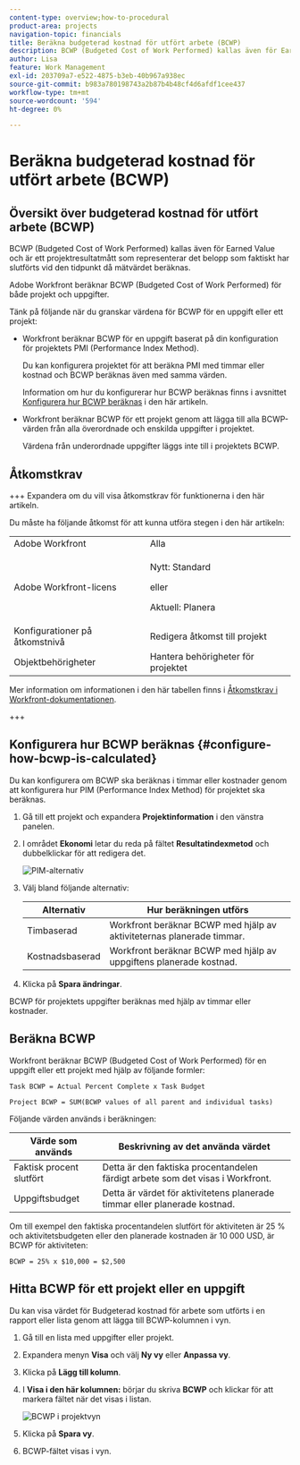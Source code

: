 ```yaml
---
content-type: overview;how-to-procedural
product-area: projects
navigation-topic: financials
title: Beräkna budgeterad kostnad för utfört arbete (BCWP)
description: BCWP (Budgeted Cost of Work Performed) kallas även för Earned Value och är ett projektresultatmått som representerar det belopp som faktiskt har slutförts vid den tidpunkt då mätvärdet beräknas.
author: Lisa
feature: Work Management
exl-id: 203709a7-e522-4875-b3eb-40b967a938ec
source-git-commit: b983a780198743a2b87b4b48cf4d6afdf1cee437
workflow-type: tm+mt
source-wordcount: '594'
ht-degree: 0%

---
```


# Beräkna budgeterad kostnad för utfört arbete (BCWP)

## Översikt över budgeterad kostnad för utfört arbete (BCWP)

BCWP (Budgeted Cost of Work Performed) kallas även för Earned Value och är ett projektresultatmått som representerar det belopp som faktiskt har slutförts vid den tidpunkt då mätvärdet beräknas.

Adobe Workfront beräknar BCWP (Budgeted Cost of Work Performed) för både projekt och uppgifter.

Tänk på följande när du granskar värdena för BCWP för en uppgift eller ett projekt:

* Workfront beräknar BCWP för en uppgift baserat på din konfiguration för projektets PMI (Performance Index Method).

  Du kan konfigurera projektet för att beräkna PMI med timmar eller kostnad och BCWP beräknas även med samma värden.

  Information om hur du konfigurerar hur BCWP beräknas finns i avsnittet [Konfigurera hur BCWP beräknas](#configure-how-bcwp-is-calculated) i den här artikeln.

* Workfront beräknar BCWP för ett projekt genom att lägga till alla BCWP-värden från alla överordnade och enskilda uppgifter i projektet.

  Värdena från underordnade uppgifter läggs inte till i projektets BCWP.

## Åtkomstkrav

+++ Expandera om du vill visa åtkomstkrav för funktionerna i den här artikeln.

Du måste ha följande åtkomst för att kunna utföra stegen i den här artikeln:

<table style="table-layout:auto"> 
 <col> 
 <col> 
 <tbody> 
  <tr> 
   <td role="rowheader">Adobe Workfront</td> 
   <td>Alla</td> 
  </tr> 
  <tr> 
   <td role="rowheader">Adobe Workfront-licens</td> 
   <td>
   <p>Nytt: Standard</p>
   <p>eller</p>
   <p>Aktuell: Planera</p></td> 
  </tr> 
  <tr> 
   <td role="rowheader">Konfigurationer på åtkomstnivå</td> 
   <td>Redigera åtkomst till projekt</td> 
  </tr> 
  <tr> 
   <td role="rowheader">Objektbehörigheter</td> 
   <td>Hantera behörigheter för projektet</td> 
  </tr> 
 </tbody> 
</table>

Mer information om informationen i den här tabellen finns i [Åtkomstkrav i Workfront-dokumentationen](/help/quicksilver/administration-and-setup/add-users/access-levels-and-object-permissions/access-level-requirements-in-documentation.md).

+++

## Konfigurera hur BCWP beräknas {#configure-how-bcwp-is-calculated}

Du kan konfigurera om BCWP ska beräknas i timmar eller kostnader genom att konfigurera hur PIM (Performance Index Method) för projektet ska beräknas.

1. Gå till ett projekt och expandera **Projektinformation** i den vänstra panelen.
1. I området **Ekonomi** letar du reda på fältet **Resultatindexmetod** och dubbelklickar för att redigera det.

   ![PIM-alternativ](assets/pim-options-hour-cost-based-nwe.png)

1. Välj bland följande alternativ:

   | Alternativ | Hur beräkningen utförs |
   |---|---|
   | Timbaserad | Workfront beräknar BCWP med hjälp av aktiviteternas planerade timmar. |
   | Kostnadsbaserad | Workfront beräknar BCWP med hjälp av uppgiftens planerade kostnad. |

1. Klicka på **Spara ändringar**.

BCWP för projektets uppgifter beräknas med hjälp av timmar eller kostnader.

## Beräkna BCWP

Workfront beräknar BCWP (Budgeted Cost of Work Performed) för en uppgift eller ett projekt med hjälp av följande formler:

```
Task BCWP = Actual Percent Complete x Task Budget
```

```
Project BCWP = SUM(BCWP values of all parent and individual tasks)
```

Följande värden används i beräkningen:

| Värde som används | Beskrivning av det använda värdet |
|---|---|
| Faktisk procent slutfört | Detta är den faktiska procentandelen färdigt arbete som det visas i Workfront. |
| Uppgiftsbudget | Detta är värdet för aktivitetens planerade timmar eller planerade kostnad. |

Om till exempel den faktiska procentandelen slutfört för aktiviteten är 25 % och aktivitetsbudgeten eller den planerade kostnaden är 10 000 USD, är BCWP för aktiviteten:

```
BCWP = 25% x $10,000 = $2,500
```

## Hitta BCWP för ett projekt eller en uppgift

Du kan visa värdet för Budgeterad kostnad för arbete som utförts i en rapport eller lista genom att lägga till BCWP-kolumnen i vyn.

1. Gå till en lista med uppgifter eller projekt.
1. Expandera menyn **Visa** och välj **Ny vy** eller **Anpassa vy**.

1. Klicka på **Lägg till kolumn**.
1. I **Visa i den här kolumnen:** börjar du skriva **BCWP** och klickar för att markera fältet när det visas i listan.

   ![BCWP i projektvyn](assets/bcwp-project-view.png)

1. Klicka på **Spara vy**.
1. BCWP-fältet visas i vyn.
